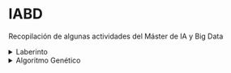 # IABD
Recopilación de algunas actividades del Máster de IA y Big Data

<details>
  <summary>Laberinto</summary>
    
  [Laberinto](7RO/UT1/T1)
  
  ![Alt text](7RO/UT1/T1/screenshots/1.png?raw=true "Laberintos")
  ![Alt text](7RO/UT1/T1/screenshots/2.png?raw=true "BFS")
  ![Alt text](7RO/UT1/T1/screenshots/4.png?raw=true "DFS")
</details>

<details>
  <summary>Algoritmo Genético</summary>
    
  [Algoritmo Genético](M2D/UT1/T2)
  
  ![Alt text](M2D/UT1/T2/screenshots/1.png?raw=true "Algoritmo Genético - Inicio")
  ![Alt text](M2D/UT1/T2/screenshots/4.png?raw=true "Algoritmo Genético - Final")
</details>

